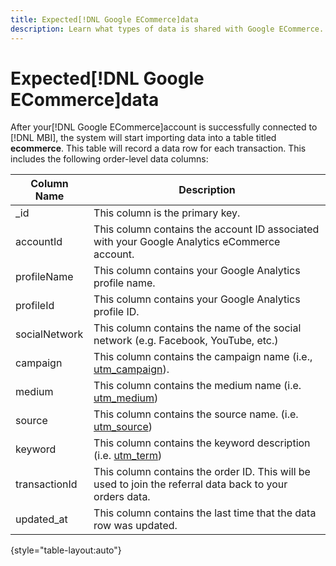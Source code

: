 ```yaml
---
title: Expected[!DNL Google ECommerce]data
description: Learn what types of data is shared with Google ECommerce.
---
```

# Expected[!DNL Google ECommerce]data

After your[!DNL Google ECommerce]account is successfully connected to [!DNL MBI], the system will start importing data into a table titled **ecommerce**. This table will record a data row for each transaction. This includes the following order-level data columns:

| **Column Name** | **Description** |
|-----|-----|
| \_id | This column is the primary key. |
| accountId | This column contains the account ID associated with your Google Analytics eCommerce account. |
| profileName | This column contains your Google Analytics profile name. |
| profileId | This column contains your Google Analytics profile ID. |
| socialNetwork | This column contains the name of the social network (e.g. Facebook, YouTube, etc.) |
| campaign | This column contains the campaign name (i.e., [utm\_campaign](https://support.google.com/analytics/answer/1033867?hl=en)). |
| medium | This column contains the medium name (i.e. [utm\_medium](https://support.google.com/analytics/answer/1033867?hl=en)) |
| source | This column contains the source name. (i.e. [utm\_source](https://support.google.com/analytics/answer/1033867?hl=en)) |
| keyword | This column contains the keyword description (i.e. [utm\_term](https://support.google.com/analytics/answer/1033867?hl=en)) |
| transactionId | This column contains the order ID. This will be used to join the referral data back to your orders data. |
| updated\_at | This column contains the last time that the data row was updated. |

{style="table-layout:auto"}

